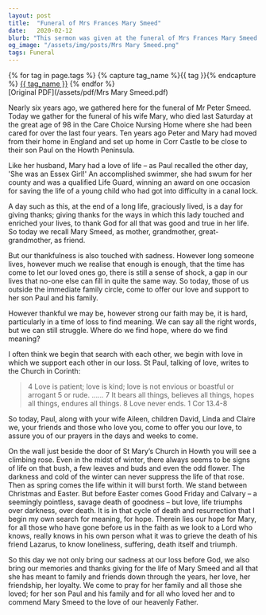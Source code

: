 ```yaml
---
layout: post
title:  "Funeral of Mrs Frances Mary Smeed"
date:   2020-02-12
blurb: "This sermon was given at the funeral of Mrs Frances Mary Smeed on 12th February 2020. It is a tribute to her long, graciously lived life and the ways in which she touched and enriched the lives of those around her. The sermon also offers comfort and support to her family, reminding them of the enduring nature of love and the hope found in the cycle of death and resurrection."
og_image: "/assets/img/posts/Mrs Mary Smeed.png"
tags: Funeral
---    
```

<div class="tag-pills">
  {% for tag in page.tags %}
    {% capture tag_name %}{{ tag }}{% endcapture %}
    <a href="{{ site.baseurl }}/tag/{{ tag_name }}" class="tag-pill">{{ tag_name }}</a>
  {% endfor %}
</div>
[Original PDF](/assets/pdf/Mrs Mary Smeed.pdf)

Nearly six years ago, we gathered here for the funeral of Mr Peter Smeed. Today we gather for the funeral of his wife Mary, who died last Saturday at the great age of 98 in the Care Choice Nursing Home where she had been cared for over the last four years. Ten years ago Peter and Mary had moved from their home in England and set up home in Corr Castle to be close to their son Paul on the Howth Peninsula.

Like her husband, Mary had a love of life – as Paul recalled the other day, 'She was an Essex Girl!' An accomplished swimmer, she had swum for her county and was a qualified Life Guard, winning an award on one occasion for saving the life of a young child who had got into difficulty in a canal lock.

A day such as this, at the end of a long life, graciously lived, is a day for giving thanks; giving thanks for the ways in which this lady touched and enriched your lives, to thank God for all that was good and true in her life. So today we recall Mary Smeed, as mother, grandmother, great-grandmother, as friend.

But our thankfulness is also touched with sadness. However long someone lives, however much we realise that enough is enough, that the time has come to let our loved ones go, there is still a sense of shock, a gap in our lives that no-one else can fill in quite the same way. So today, those of us outside the immediate family circle, come to offer our love and support to her son Paul and his family.

However thankful we may be, however strong our faith may be, it is hard, particularly in a time of loss to find meaning. We can say all the right words, but we can still struggle. Where do we find hope, where do we find meaning?

I often think we begin that search with each other, we begin with love in which we support each other in our loss. St Paul, talking of love, writes to the Church in Corinth:

> 4 Love is patient; love is kind; love is not envious or boastful or arrogant 5 or rude. …… 7 It bears all things, believes all things, hopes all things, endures all things. 8 Love never ends.
> 1 Cor 13.4-8

So today, Paul, along with your wife Aileen, children David, Linda and Claire we, your friends and those who love you, come to offer you our love, to assure you of our prayers in the days and weeks to come.

On the wall just beside the door of St Mary’s Church in Howth you will see a climbing rose. Even in the midst of winter, there always seems to be signs of life on that bush, a few leaves and buds and even the odd flower. The darkness and cold of the winter can never suppress the life of that rose. Then as spring comes the life within it will burst forth. We stand between Christmas and Easter. But before Easter comes Good Friday and Calvary – a seemingly pointless, savage death of goodness – but love, life triumphs over darkness, over death. It is in that cycle of death and resurrection that I begin my own search for meaning, for hope. Therein lies our hope for Mary, for all those who have gone before us in the faith as we look to a Lord who knows, really knows in his own person what it was to grieve the death of his friend Lazarus, to know loneliness, suffering, death itself and triumph.

So this day we not only bring our sadness at our loss before God, we also bring our memories and thanks giving for the life of Mary Smeed and all that she has meant to family and friends down through the years, her love, her friendship, her loyalty. We come to pray for her family and all those she loved; for her son Paul and his family and for all who loved her and to commend Mary Smeed to the love of our heavenly Father.
